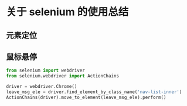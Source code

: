 # 关于 selenium 的使用总结
## 元素定位
## 鼠标悬停
```python
from selenium import webdriver
from selenium.webdriver import ActionChains

driver = webdriver.Chrome()
leave_msg_ele = driver.find_element_by_class_name('nav-list-inner')
ActionChains(driver).move_to_element(leave_msg_ele).perform()
```